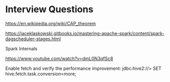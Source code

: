Interview Questions
================

https://en.wikipedia.org/wiki/CAP_theorem

https://jaceklaskowski.gitbooks.io/mastering-apache-spark/content/spark-dagscheduler-stages.html

Spark Internals

https://www.youtube.com/watch?v=dmL0N3qfSc8

Enable fetch and verify the performance improvement:
jdbc:hive2://> SET hive.fetch.task.conversion=more;
